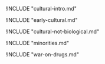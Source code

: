 !INCLUDE "cultural-intro.md"

!INCLUDE "early-cultural.md"

!INCLUDE "cultural-not-biological.md"

!INCLUDE "minorities.md"

!INCLUDE "war-on-drugs.md"

